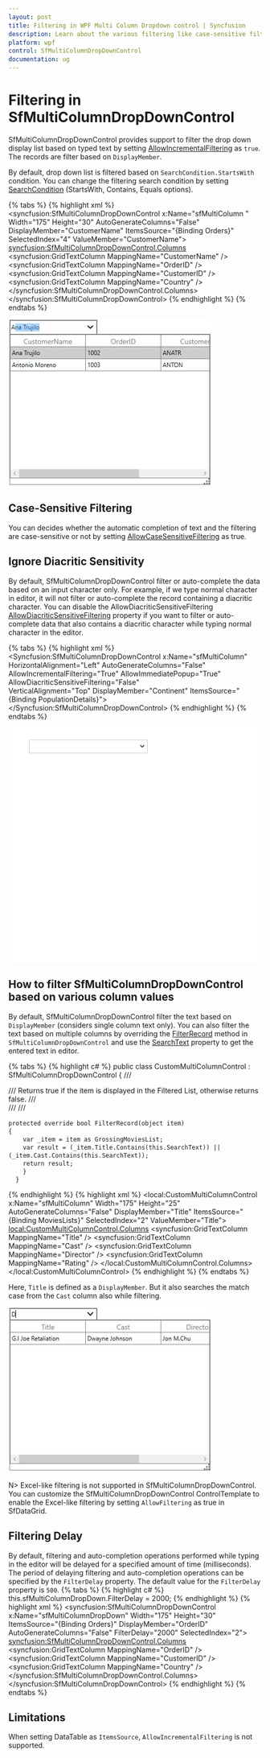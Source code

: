 ```yaml
---
layout: post
title: Filtering in WPF Multi Column Dropdown control | Syncfusion
description: Learn about the various filtering like case-sensitive filtering, custom filtering and filtering delay in WPF Multi Column Dropdown control and more details.
platform: wpf
control: SfMultiColumnDropDownControl
documentation: ug
---
```


# Filtering in SfMultiColumnDropDownControl

SfMultiColumnDropDownControl provides support to filter the drop down display list based on typed text by setting [AllowIncrementalFiltering](https://help.syncfusion.com/cr/wpf/Syncfusion.UI.Xaml.Grid.SfMultiColumnDropDownControl.html#Syncfusion_UI_Xaml_Grid_SfMultiColumnDropDownControl_AllowIncrementalFiltering) as `true`. The records are filter based on `DisplayMember`. 

By default, drop down list is filtered based on `SearchCondition.StartsWith` condition. You can change the filtering search condition by setting [SearchCondition](https://help.syncfusion.com/cr/wpf/Syncfusion.UI.Xaml.Grid.SfMultiColumnDropDownControl.html#Syncfusion_UI_Xaml_Grid_SfMultiColumnDropDownControl_SearchCondition) (StartsWith, Contains, Equals options).

{% tabs %}
{% highlight xml %}
<syncfusion:SfMultiColumnDropDownControl x:Name="sfMultiColumn "
                                         Width="175"
                                         Height="30"
                                         AutoGenerateColumns="False"
                                         DisplayMember="CustomerName"
                                         ItemsSource="{Binding Orders}"
                                         SelectedIndex="4"
                                         ValueMember="CustomerName">
    <syncfusion:SfMultiColumnDropDownControl.Columns>
        <syncfusion:GridTextColumn MappingName="CustomerName" />
        <syncfusion:GridTextColumn MappingName="OrderID" />
        <syncfusion:GridTextColumn MappingName="CustomerID" />
        <syncfusion:GridTextColumn MappingName="Country" />
    </syncfusion:SfMultiColumnDropDownControl.Columns>
</syncfusion:SfMultiColumnDropDownControl>
{% endhighlight %}
{% endtabs %}

![The image describes the AllowIncrementalFiltering support in SfMultiColumnDropDownControl WPF](Filtering_images/Filtering_img1.png)

## Case-Sensitive Filtering

You can decides whether the automatic completion of text and the filtering are case-sensitive or not by setting [AllowCaseSensitiveFiltering](https://help.syncfusion.com/cr/wpf/Syncfusion.UI.Xaml.Grid.SfMultiColumnDropDownControl.html#Syncfusion_UI_Xaml_Grid_SfMultiColumnDropDownControl_AllowCaseSensitiveFiltering) as true.

## Ignore Diacritic Sensitivity

By default, SfMultiColumnDropDownControl filter or auto-complete the data based on an input character only. For example, if we type normal character in editor, it will not filter or auto-complete the record containing a diacritic character. You can disable the AllowDiacriticSensitiveFiltering [AllowDiacriticSensitiveFiltering](https://help.syncfusion.com/cr/wpf/Syncfusion.UI.Xaml.Grid.SfMultiColumnDropDownControl.html#Syncfusion_UI_Xaml_Grid_SfMultiColumnDropDownControl_AllowDiacriticSensitiveFiltering) property if you want to filter or auto-complete data that also contains a diacritic character while typing normal character in the editor.
    
{% tabs %}
{% highlight xml %}
<Syncfusion:SfMultiColumnDropDownControl x:Name="sfMultiColumn"
										 HorizontalAlignment="Left"
										 AutoGenerateColumns="False"
										 AllowIncrementalFiltering="True"
										 AllowImmediatePopup="True"    
										 AllowDiacriticSensitiveFiltering="False"   
										 VerticalAlignment="Top"
										 DisplayMember="Continent"
										 ItemsSource="{Binding PopulationDetails}">
</Syncfusion:SfMultiColumnDropDownControl>
{% endhighlight %}
{% endtabs %}

![The image describes the AllowDiacriticSensitiveFiltering support in SfMultiColumnDropDownControl WPF](Filtering_images/Filtering_img3.gif)

## How to filter SfMultiColumnDropDownControl based on various column values

By default, SfMultiColumnDropDownControl filter the text based on `DisplayMember` (considers single column text only). You can also filter the text based on multiple columns by overriding the [FilterRecord](https://help.syncfusion.com/cr/wpf/Syncfusion.UI.Xaml.Grid.SfMultiColumnDropDownControl.html#Syncfusion_UI_Xaml_Grid_SfMultiColumnDropDownControl_FilterRecord_System_Object_) method in `SfMultiColumnDropDownControl` and use the [SearchText](https://help.syncfusion.com/cr/wpf/Syncfusion.UI.Xaml.Grid.SfMultiColumnDropDownControl.html#Syncfusion_UI_Xaml_Grid_SfMultiColumnDropDownControl_SearchText) property to get the entered text in editor.
 
{% tabs %}
{% highlight c# %}
public class CustomMultiColumnControl : SfMultiColumnDropDownControl
{
    /// <summary>
    /// Returns true if the item is displayed in the Filtered List, otherwise returns false.
    /// </summary>
    /// <param name="item"></param>
    /// <returns></returns>
    
    protected override bool FilterRecord(object item)
    {
        var _item = item as GrossingMoviesList;
        var result = (_item.Title.Contains(this.SearchText)) || (_item.Cast.Contains(this.SearchText));
        return result;
        }
      }
{% endhighlight %}
{% highlight xml %}
<local:CustomMultiColumnControl x:Name="sfMultiColumn"
                                Width="175"
                                Height="25"
                                AutoGenerateColumns="False"
                                DisplayMember="Title"
                                ItemsSource="{Binding MoviesLists}"
                                SelectedIndex="2"
                                ValueMember="Title">
            <local:CustomMultiColumnControl.Columns>
                <syncfusion:GridTextColumn MappingName="Title" />
                <syncfusion:GridTextColumn MappingName="Cast" />
                <syncfusion:GridTextColumn MappingName="Director" />
                <syncfusion:GridTextColumn MappingName="Rating" />
            </local:CustomMultiColumnControl.Columns>
        </local:CustomMultiColumnControl>
{% endhighlight %}
{% endtabs %}

Here, `Title` is defined as a `DisplayMember`. But it also searches the match case from the `Cast` column also while filtering.

![The image describes the custom filtering by FilterRecord method in SfMultiColumnDropDownControl WPF](Filtering_images/Filtering_img2.png)


N> Excel-like filtering is not supported in SfMultiColumnDropDownControl. You can customize the SfMultiColumnDropDownControl ControlTemplate to enable the Excel-like filtering by setting `AllowFiltering` as true in SfDataGrid.

## Filtering Delay
By default, filtering and auto-completion operations performed while typing in the editor will be delayed for a specified amount of time (milliseconds). The period of delaying filtering and auto-completion operations can be specified by the `FilterDelay` property. The default value for the `FilterDelay` property is `500`.
{% tabs %}
{% highlight c# %}
this.sfMultiColumnDropDown.FilterDelay = 2000;
{% endhighlight %}
{% highlight xml %}
<syncfusion:SfMultiColumnDropDownControl x:Name="sfMultiColumnDropDown"
                                                 Width="175"
                                                 Height="30"
                                                 ItemsSource="{Binding Orders}"
                                                 DisplayMember="OrderID" 
                                                 AutoGenerateColumns="False"
                                                 FilterDelay="2000"
                                                 SelectedIndex="2">
            <syncfusion:SfMultiColumnDropDownControl.Columns>
                <syncfusion:GridTextColumn MappingName="OrderID" />
                <syncfusion:GridTextColumn MappingName="CustomerID" />
                <syncfusion:GridTextColumn MappingName="Country" />
            </syncfusion:SfMultiColumnDropDownControl.Columns>
        </syncfusion:SfMultiColumnDropDownControl>
{% endhighlight %}
{% endtabs %}

## Limitations
When setting DataTable as `ItemsSource`, `AllowIncrementalFiltering` is not supported.
